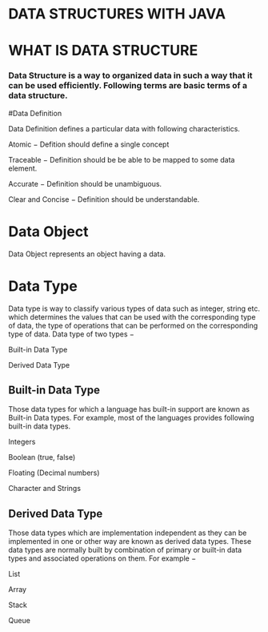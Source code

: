 # DATA STRUCTURES WITH JAVA 

# WHAT IS DATA STRUCTURE
### Data Structure is a way to organized data in such a way that it can be used efficiently. Following terms are basic terms of a data structure.

#Data Definition

Data Definition defines a particular data with following characteristics.

Atomic − Defition should define a single concept

Traceable − Definition should be be able to be mapped to some data element.

Accurate − Definition should be unambiguous.

Clear and Concise − Definition should be understandable.

# Data Object
Data Object represents an object having a data.

# Data Type
Data type is way to classify various types of data such as integer, string etc. which determines the values that can be used with the corresponding type of data, the type of operations that can be performed on the corresponding type of data. Data type of two types −

Built-in Data Type

Derived Data Type

## Built-in Data Type
Those data types for which a language has built-in support are known as Built-in Data types. For example, most of the languages provides following built-in data types.

Integers

Boolean (true, false)

Floating (Decimal numbers)

Character and Strings

## Derived Data Type
Those data types which are implementation independent as they can be implemented in one or other way are known as derived data types. These data types are normally built by combination of primary or built-in data types and associated operations on them. For example −

List

Array

Stack

Queue
